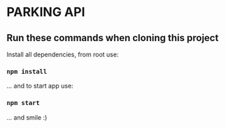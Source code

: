 # PARKING API

## Run these commands when cloning this project

Install all dependencies, from root use:

### `npm install`

... and to start app use:
### `npm start`


... and smile :)  


